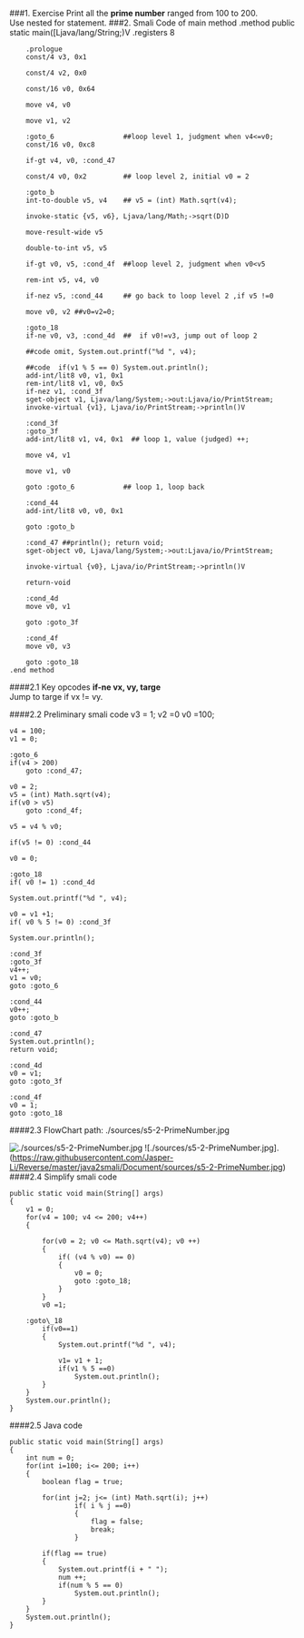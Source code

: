 ###1. Exercise
Print all the **prime number** ranged from 100 to 200.  
Use nested for statement.
###2. Smali Code of main method
	.method public static main([Ljava/lang/String;)V
		.registers 8

		.prologue
		const/4 v3, 0x1

		const/4 v2, 0x0

		const/16 v0, 0x64

		move v4, v0

		move v1, v2

		:goto_6					##loop level 1, judgment when v4<=v0;
		const/16 v0, 0xc8

		if-gt v4, v0, :cond_47

		const/4 v0, 0x2			## loop level 2, initial v0 = 2

		:goto_b
		int-to-double v5, v4	## v5 = (int) Math.sqrt(v4);

		invoke-static {v5, v6}, Ljava/lang/Math;->sqrt(D)D

		move-result-wide v5

		double-to-int v5, v5

		if-gt v0, v5, :cond_4f	##loop level 2, judgment when v0<v5

		rem-int v5, v4, v0

		if-nez v5, :cond_44 	## go back to loop level 2 ,if v5 !=0

		move v0, v2	##v0=v2=0;

		:goto_18
		if-ne v0, v3, :cond_4d	##  if v0!=v3, jump out of loop 2 

		##code omit, System.out.printf("%d ", v4);
	
		##code  if(v1 % 5 == 0) System.out.println();
		add-int/lit8 v0, v1, 0x1
		rem-int/lit8 v1, v0, 0x5
		if-nez v1, :cond_3f
		sget-object v1, Ljava/lang/System;->out:Ljava/io/PrintStream;
		invoke-virtual {v1}, Ljava/io/PrintStream;->println()V

		:cond_3f
		:goto_3f
		add-int/lit8 v1, v4, 0x1  ## loop 1, value (judged) ++;

		move v4, v1

		move v1, v0

		goto :goto_6			## loop 1, loop back 

		:cond_44
		add-int/lit8 v0, v0, 0x1

		goto :goto_b

		:cond_47 ##println(); return void;
		sget-object v0, Ljava/lang/System;->out:Ljava/io/PrintStream;

		invoke-virtual {v0}, Ljava/io/PrintStream;->println()V

		return-void

		:cond_4d
		move v0, v1

		goto :goto_3f

		:cond_4f
		move v0, v3

		goto :goto_18
	.end method

####2.1 Key opcodes
**if-ne vx, vy, targe**  
Jump to targe if vx != vy.

####2.2 Preliminary smali code
	v3 = 1;
	v2 =0 
	v0 =100;

	v4 = 100;
	v1 = 0;

	:goto_6
	if(v4 > 200) 
		goto :cond_47;
	
	v0 = 2;
	v5 = (int) Math.sqrt(v4);
	if(v0 > v5)
		goto :cond_4f;

	v5 = v4 % v0;

	if(v5 != 0) :cond_44
	
	v0 = 0;
	
	:goto_18
	if( v0 != 1) :cond_4d
	
	System.out.printf("%d ", v4);

	v0 = v1 +1;
	if( v0 % 5 != 0) :cond_3f
	
	System.our.println();

	:cond_3f
	:goto_3f
	v4++;
	v1 = v0;
	goto :goto_6

	:cond_44
	v0++;
	goto :goto_b

	:cond_47
	System.out.println();
	return void;

	:cond_4d
	v0 = v1;
	goto :goto_3f

	:cond_4f
	v0 = 1; 
	goto :goto_18
####2.3 FlowChart
path: ./sources/s5-2-PrimeNumber.jpg  

![./sources/s5-2-PrimeNumber.jpg](./sources/s5-2-PrimeNumber.jpg)
![./sources/s5-2-PrimeNumber.jpg].(https://raw.githubusercontent.com/Jasper-Li/Reverse/master/java2smali/Document/sources/s5-2-PrimeNumber.jpg)
####2.4 Simplify smali code
	
	public static void main(String[] args)
	{
		v1 = 0;
		for(v4 = 100; v4 <= 200; v4++)
		{
			
			for(v0 = 2; v0 <= Math.sqrt(v4); v0 ++)
			{
				if( (v4 % v0) == 0)
				{ 
					v0 = 0;
					goto :goto_18;
				}
			}
			v0 =1;

		:goto\_18
			if(v0==1)
			{
				System.out.printf("%d ", v4);
				
				v1= v1 + 1;
				if(v1 % 5 ==0)
					System.out.println();
			}
		}
		System.our.println();
	}

####2.5 Java code
	
	public static void main(String[] args)
	{
		int num = 0;
		for(int i=100; i<= 200; i++)
		{
			boolean flag = true;
			
			for(int j=2; j<= (int) Math.sqrt(i); j++)
					if( i % j ==0)
					{
						flag = false;
						break;
					}
			
			if(flag == true)
			{
				System.out.printf(i + " ");
				num ++;
				if(num % 5 == 0)
					System.out.println();
			}
		}
		System.out.println();
	}
